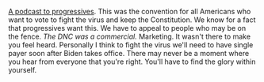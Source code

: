 <a href="http://scripting.com/2020/08/21/aPodcastToProgressives.m4a">A podcast to progressives</a>. This was the convention for all Americans who want to vote to fight the virus and keep the Constitution. We know for a fact that progressives want this. We have to appeal to people who may be on the fence. <i>The DNC was a commercial. </i>Marketing. It wasn't there to make you feel heard. Personally I think to fight the virus we'll need to have single payer soon after Biden takes office. There may never be a moment where you hear from everyone that you're right. You'll have to find the glory within yourself. 
